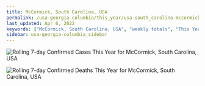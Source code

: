```yaml
---
title: McCormick, South Carolina, USA
permalink: /usa-georgia-columbia/this_year/usa-south_carolina-mccormick-365_days.html
last_updated: Apr 6, 2022
keywords: ["McCormick, South Carolina, USA", "weekly totals", "This Year"]
sidebar: usa-georgia-columbia_sidebar
---
```


![Rolling 7-day Confirmed Cases This Year for McCormick, South Carolina, USA](/covid_tracker/images/graphs/usa-south_carolina-mccormick-rolling_7_days_confirmed-365_days_graph.png)

![Rolling 7-day Confirmed Deaths This Year for McCormick, South Carolina, USA](/covid_tracker/images/graphs/usa-south_carolina-mccormick-rolling_7_days_deaths-365_days_graph.png)
